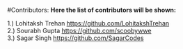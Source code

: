 #Contributors:
**Here the list of contributors will be shown:**

1.) Lohitaksh Trehan   https://github.com/LohitakshTrehan<br>
2.) Sourabh Gupta https://github.com/scoobywwe<br>
3.) Sagar Singh https://github.com/SagarCodes<br>